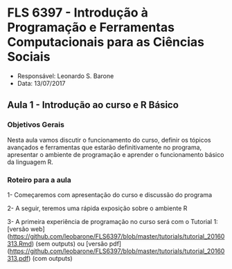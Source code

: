 #  FLS 6397 - Introdução à Programação e Ferramentas Computacionais para as Ciências Sociais

- Responsável: Leonardo S. Barone
- Data: 13/07/2017

## Aula 1 - Introdução ao curso e R Básico

### Objetivos Gerais

Nesta aula vamos discutir o funcionamento do curso, definir os tópicos avançados e ferramentas que estarão definitivamente no programa, apresentar o ambiente de programação e aprender o funcionamento básico da linguagem R.

### Roteiro para a aula

1- Começaremos com apresentação do curso e discussão do programa

2- A seguir, teremos uma rápida exposição sobre o ambiente R

3- A primeira experiência de programação no curso será com o Tutorial 1: [versão web] (https://github.com/leobarone/FLS6397/blob/master/tutorials/tutorial_20160313.Rmd) (sem outputs) ou [versão pdf] (https://github.com/leobarone/FLS6397/blob/master/tutorials/tutorial_20160313.pdf)
(com outputs)

